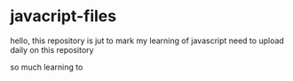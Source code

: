 # javacript-files

hello, this repository is jut to mark my learning of javascript
need to upload daily on this repository

so much learning to 